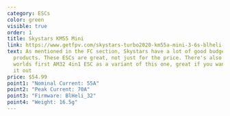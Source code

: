 ```yaml
---
category: ESCs
color: green
visible: true
order: 1
title: Skystars KM55 Mini
link: https://www.getfpv.com/skystars-turbo2020-km55a-mini-3-6s-blheli-32-4-in-1-esc.html
text: As mentioned in the FC section, Skystars have a lot of good budget
  products. These ESCs are great, not just for the price. There's also the
  worlds first AM32 4in1 ESC as a variant of this one, great if you want to try
  it out
price: $54.99
point1: "Nominal Current: 55A"
point2: "Peak Current: 70A"
point3: "Firmware: BlHeli_32"
point4: "Weight: 16.5g"
---
```

